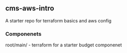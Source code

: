 ## cms-aws-intro

A starter repo for terraform basics and aws config

### Componenets

root/main/ - terraform for a starter budget componenet